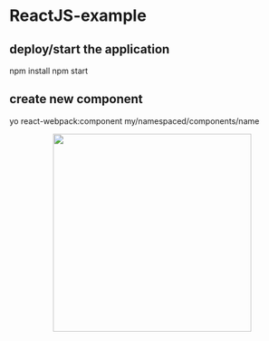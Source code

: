 # ReactJS-example

## deploy/start the application
npm install
npm start
## create new component
yo react-webpack:component my/namespaced/components/name

<p align="center">
  <img src="https://github.com/lclaros/ReactJS-example/master/screenshots/app.png?raw=true" width="350"/>
</p>
